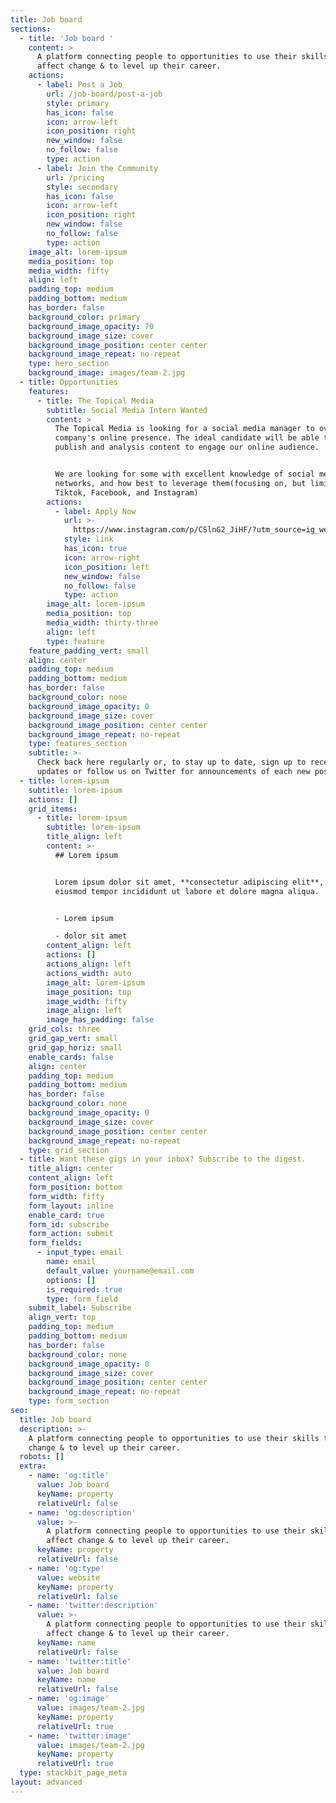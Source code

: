 ```yaml
---
title: Job board
sections:
  - title: 'Job board '
    content: >
      A platform connecting people to opportunities to use their skills to
      affect change & to level up their career.
    actions:
      - label: Post a Job
        url: /job-board/post-a-job
        style: primary
        has_icon: false
        icon: arrow-left
        icon_position: right
        new_window: false
        no_follow: false
        type: action
      - label: Join the Community
        url: /pricing
        style: secondary
        has_icon: false
        icon: arrow-left
        icon_position: right
        new_window: false
        no_follow: false
        type: action
    image_alt: lorem-ipsum
    media_position: top
    media_width: fifty
    align: left
    padding_top: medium
    padding_bottom: medium
    has_border: false
    background_color: primary
    background_image_opacity: 70
    background_image_size: cover
    background_image_position: center center
    background_image_repeat: no-repeat
    type: hero_section
    background_image: images/team-2.jpg
  - title: Opportunities
    features:
      - title: The Topical Media
        subtitle: Social Media Intern Wanted
        content: >
          The Topical Media is looking for a social media manager to oversee the
          company's online presence. The ideal candidate will be able to create,
          publish and analysis content to engage our online audience.


          We are looking for some with excellent knowledge of social media
          networks, and how best to leverage them(focusing on, but limited to
          Tiktok, Facebook, and Instagram)
        actions:
          - label: Apply Now
            url: >-
              https://www.instagram.com/p/CSlnG2_JiHF/?utm_source=ig_web_copy_link
            style: link
            has_icon: true
            icon: arrow-right
            icon_position: left
            new_window: false
            no_follow: false
            type: action
        image_alt: lorem-ipsum
        media_position: top
        media_width: thirty-three
        align: left
        type: feature
    feature_padding_vert: small
    align: center
    padding_top: medium
    padding_bottom: medium
    has_border: false
    background_color: none
    background_image_opacity: 0
    background_image_size: cover
    background_image_position: center center
    background_image_repeat: no-repeat
    type: features_section
    subtitle: >-
      Check back here regularly or, to stay up to date, sign up to receive email
      updates or follow us on Twitter for announcements of each new posting. 
  - title: lorem-ipsum
    subtitle: lorem-ipsum
    actions: []
    grid_items:
      - title: lorem-ipsum
        subtitle: lorem-ipsum
        title_align: left
        content: >-
          ## Lorem ipsum


          Lorem ipsum dolor sit amet, **consectetur adipiscing elit**, sed do
          eiusmod tempor incididunt ut labore et dolore magna aliqua.


          - Lorem ipsum

          - dolor sit amet
        content_align: left
        actions: []
        actions_align: left
        actions_width: auto
        image_alt: lorem-ipsum
        image_position: top
        image_width: fifty
        image_align: left
        image_has_padding: false
    grid_cols: three
    grid_gap_vert: small
    grid_gap_horiz: small
    enable_cards: false
    align: center
    padding_top: medium
    padding_bottom: medium
    has_border: false
    background_color: none
    background_image_opacity: 0
    background_image_size: cover
    background_image_position: center center
    background_image_repeat: no-repeat
    type: grid_section
  - title: Want these gigs in your inbox? Subscribe to the digest.
    title_align: center
    content_align: left
    form_position: bottom
    form_width: fifty
    form_layout: inline
    enable_card: true
    form_id: subscribe
    form_action: submit
    form_fields:
      - input_type: email
        name: email
        default_value: yourname@email.com
        options: []
        is_required: true
        type: form_field
    submit_label: Subscribe
    align_vert: top
    padding_top: medium
    padding_bottom: medium
    has_border: false
    background_color: none
    background_image_opacity: 0
    background_image_size: cover
    background_image_position: center center
    background_image_repeat: no-repeat
    type: form_section
seo:
  title: Job board
  description: >-
    A platform connecting people to opportunities to use their skills to affect
    change & to level up their career.
  robots: []
  extra:
    - name: 'og:title'
      value: Job board
      keyName: property
      relativeUrl: false
    - name: 'og:description'
      value: >-
        A platform connecting people to opportunities to use their skills to
        affect change & to level up their career.
      keyName: property
      relativeUrl: false
    - name: 'og:type'
      value: website
      keyName: property
      relativeUrl: false
    - name: 'twitter:description'
      value: >-
        A platform connecting people to opportunities to use their skills to
        affect change & to level up their career.
      keyName: name
      relativeUrl: false
    - name: 'twitter:title'
      value: Job board
      keyName: name
      relativeUrl: false
    - name: 'og:image'
      value: images/team-2.jpg
      keyName: property
      relativeUrl: true
    - name: 'twitter:image'
      value: images/team-2.jpg
      keyName: property
      relativeUrl: true
  type: stackbit_page_meta
layout: advanced
---
```

